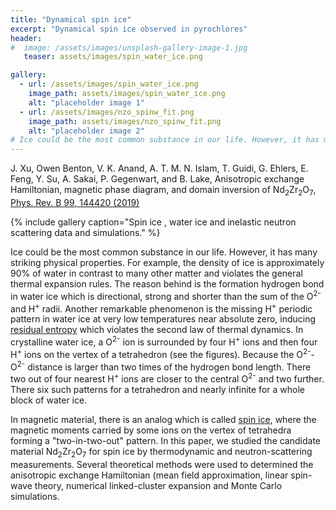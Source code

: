 ```yaml
---
title: "Dynamical spin ice"
excerpt: "Dynamical spin ice observed in pyrochlores"
header:
#  image: /assets/images/unsplash-gallery-image-1.jpg
   teaser: assets/images/spin_water_ice.png

gallery:
  - url: /assets/images/spin_water_ice.png
    image_path: assets/images/spin_water_ice.png
    alt: "placeholder image 1"
  - url: /assets/images/nzo_spinw_fit.png
    image_path: assets/images/nzo_spinw_fit.png
    alt: "placeholder image 2"
# Ice could be the most common substance in our life. However, it has many striking physical properties. For example, the density of ice is approximately 90% of water, 
---
```

J. Xu, Owen Benton, V. K. Anand, A. T. M. N. Islam, T. Guidi, G. Ehlers, E. Feng, Y. Su, A. Sakai, P. Gegenwart, and B. Lake, Anisotropic exchange Hamiltonian, magnetic phase diagram, and domain inversion of Nd<sub>2</sub>Zr<sub>2</sub>O<sub>7</sub>, [Phys. Rev. B 99, 144420 (2019)](https://journals.aps.org/prb/abstract/10.1103/PhysRevB.99.144420)

{% include gallery caption="Spin ice , water ice and inelastic neutron scattering data and simulations." %}

Ice could be the most common substance in our life. However, it has many striking physical properties. For example, the density of ice is approximately 90% of water in contrast to many other matter and violates the general thermal expansion rules. The reason behind is the formation hydrogen bond in water ice which is directional, strong and shorter than the sum of the O<sup>2-</sup> and H<sup>+</sup> radii. Another remarkable phenomenon is the missing H<sup>+</sup> periodic pattern in water ice at very low temperatures near absolute zero, inducing [residual entropy](https://en.wikipedia.org/wiki/Residual_entropy) which violates the second law of thermal dynamics. In crystalline water ice, a O<sup>2-</sup> ion is surrounded by four H<sup>+</sup> ions and then four H<sup>+</sup> ions on the vertex of a tetrahedron (see the figures). Because the O<sup>2-</sup>-O<sup>2-</sup> distance is larger than two times of the hydrogen bond length. There two out of four nearest H<sup>+</sup> ions are closer to the central O<sup>2-</sup> and two further. There six such patterns for a tetrahedron and nearly infinite for a whole block of water ice. 

In magnetic material, there is an analog which is called [spin ice](https://en.wikipedia.org/wiki/Spin_ice), where the magnetic moments carried by some ions on the vertex of tetrahedra forming a "two-in-two-out" pattern. In this paper, we studied the candidate material Nd<sub>2</sub>Zr<sub>2</sub>O<sub>7</sub> for spin ice by thermodynamic and neutron-scattering measurements. Several theoretical methods were used to determined the anisotropic exchange Hamiltonian  (mean field approximation, linear spin-wave theory, numerical linked-cluster expansion and Monte Carlo simulations.